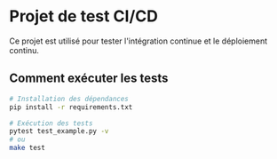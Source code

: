 # Projet de test CI/CD

Ce projet est utilisé pour tester l'intégration continue et le déploiement continu.

## Comment exécuter les tests

```bash
# Installation des dépendances
pip install -r requirements.txt

# Exécution des tests
pytest test_example.py -v
# ou
make test